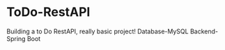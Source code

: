 # ToDo-RestAPI #
Building a to Do RestAPI, really basic project! 
Database-MySQL
Backend-Spring Boot

